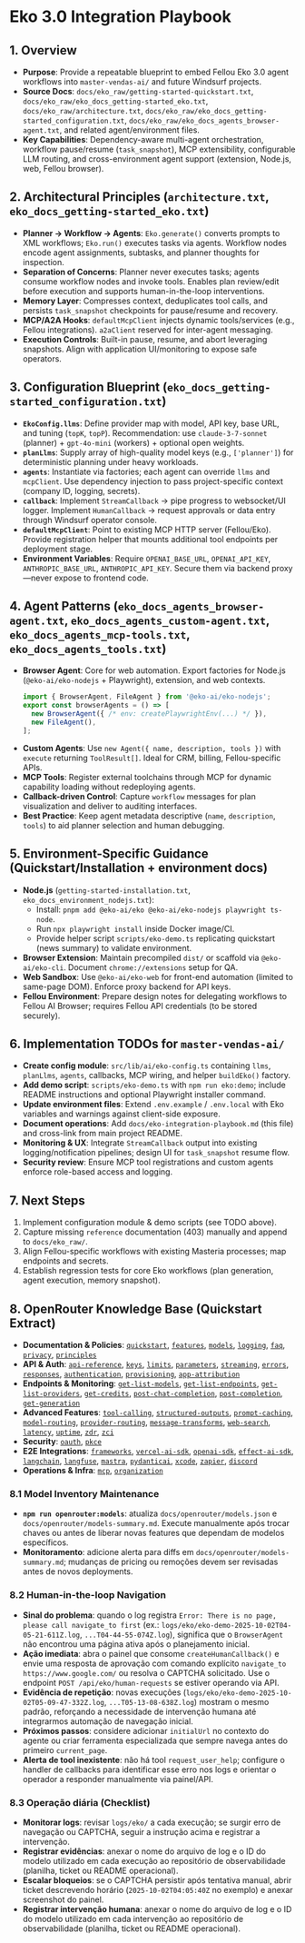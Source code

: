 # Eko 3.0 Integration Playbook

## 1. Overview
- **Purpose**: Provide a repeatable blueprint to embed Fellou Eko 3.0 agent workflows into `master-vendas-ai/` and future Windsurf projects.
- **Source Docs**: `docs/eko_raw/getting-started-quickstart.txt`, `docs/eko_raw/eko_docs_getting-started_eko.txt`, `docs/eko_raw/architecture.txt`, `docs/eko_raw/eko_docs_getting-started_configuration.txt`, `docs/eko_raw/eko_docs_agents_browser-agent.txt`, and related agent/environment files.
- **Key Capabilities**: Dependency-aware multi-agent orchestration, workflow pause/resume (`task_snapshot`), MCP extensibility, configurable LLM routing, and cross-environment agent support (extension, Node.js, web, Fellou browser).

## 2. Architectural Principles (`architecture.txt`, `eko_docs_getting-started_eko.txt`)
- **Planner → Workflow → Agents**: `Eko.generate()` converts prompts to XML workflows; `Eko.run()` executes tasks via agents. Workflow nodes encode agent assignments, subtasks, and planner thoughts for inspection.
- **Separation of Concerns**: Planner never executes tasks; agents consume workflow nodes and invoke tools. Enables plan review/edit before execution and supports human-in-the-loop interventions.
- **Memory Layer**: Compresses context, deduplicates tool calls, and persists `task_snapshot` checkpoints for pause/resume and recovery.
- **MCP/A2A Hooks**: `defaultMcpClient` injects dynamic tools/services (e.g., Fellou integrations). `a2aClient` reserved for inter-agent messaging.
- **Execution Controls**: Built-in pause, resume, and abort leveraging snapshots. Align with application UI/monitoring to expose safe operators.

## 3. Configuration Blueprint (`eko_docs_getting-started_configuration.txt`)
- **`EkoConfig.llms`**: Define provider map with model, API key, base URL, and tuning (`topK`, `topP`). Recommendation: use `claude-3-7-sonnet` (planner) + `gpt-4o-mini` (workers) + optional open weights.
- **`planLlms`**: Supply array of high-quality model keys (e.g., `['planner']`) for deterministic planning under heavy workloads.
- **`agents`**: Instantiate via factories; each agent can override `llms` and `mcpClient`. Use dependency injection to pass project-specific context (company ID, logging, secrets).
- **`callback`**: Implement `StreamCallback` → pipe progress to websocket/UI logger. Implement `HumanCallback` → request approvals or data entry through Windsurf operator console.
- **`defaultMcpClient`**: Point to existing MCP HTTP server (Fellou/Eko). Provide registration helper that mounts additional tool endpoints per deployment stage.
- **Environment Variables**: Require `OPENAI_BASE_URL`, `OPENAI_API_KEY`, `ANTHROPIC_BASE_URL`, `ANTHROPIC_API_KEY`. Secure them via backend proxy—never expose to frontend code.

## 4. Agent Patterns (`eko_docs_agents_browser-agent.txt`, `eko_docs_agents_custom-agent.txt`, `eko_docs_agents_mcp-tools.txt`, `eko_docs_agents_tools.txt`)
- **Browser Agent**: Core for web automation. Export factories for Node.js (`@eko-ai/eko-nodejs` + Playwright), extension, and web contexts.
  ```ts
  import { BrowserAgent, FileAgent } from '@eko-ai/eko-nodejs';
  export const browserAgents = () => [
    new BrowserAgent({ /* env: createPlaywrightEnv(...) */ }),
    new FileAgent(),
  ];
  ```
- **Custom Agents**: Use `new Agent({ name, description, tools })` with `execute` returning `ToolResult[]`. Ideal for CRM, billing, Fellou-specific APIs.
- **MCP Tools**: Register external toolchains through MCP for dynamic capability loading without redeploying agents.
- **Callback-driven Control**: Capture `workflow` messages for plan visualization and deliver to auditing interfaces.
- **Best Practice**: Keep agent metadata descriptive (`name`, `description`, `tools`) to aid planner selection and human debugging.

## 5. Environment-Specific Guidance (Quickstart/Installation + environment docs)
- **Node.js** (`getting-started-installation.txt`, `eko_docs_environment_nodejs.txt`):
  - Install: `pnpm add @eko-ai/eko @eko-ai/eko-nodejs playwright ts-node`.
  - Run `npx playwright install` inside Docker image/CI.
  - Provide helper script `scripts/eko-demo.ts` replicating quickstart (news summary) to validate environment.
- **Browser Extension**: Maintain precompiled `dist/` or scaffold via `@eko-ai/eko-cli`. Document `chrome://extensions` setup for QA.
- **Web Sandbox**: Use `@eko-ai/eko-web` for front-end automation (limited to same-page DOM). Enforce proxy backend for API keys.
- **Fellou Environment**: Prepare design notes for delegating workflows to Fellou AI Browser; requires Fellou API credentials (to be stored securely).

## 6. Implementation TODOs for `master-vendas-ai/`
- **Create config module**: `src/lib/ai/eko-config.ts` containing `llms`, `planLlms`, `agents`, callbacks, MCP wiring, and helper `buildEko()` factory.
- **Add demo script**: `scripts/eko-demo.ts` with `npm run eko:demo`; include README instructions and optional Playwright installer command.
- **Update environment files**: Extend `.env.example` / `.env.local` with Eko variables and warnings against client-side exposure.
- **Document operations**: Add `docs/eko-integration-playbook.md` (this file) and cross-link from main project README.
- **Monitoring & UX**: Integrate `StreamCallback` output into existing logging/notification pipelines; design UI for `task_snapshot` resume flow.
- **Security review**: Ensure MCP tool registrations and custom agents enforce role-based access and logging.

## 7. Next Steps
1. Implement configuration module & demo scripts (see TODO above).
2. Capture missing `reference` documentation (403) manually and append to `docs/eko_raw/`.
3. Align Fellou-specific workflows with existing Masteria processes; map endpoints and secrets.
4. Establish regression tests for core Eko workflows (plan generation, agent execution, memory snapshot).

## 8. OpenRouter Knowledge Base (Quickstart Extract)
- **Documentation & Policies**: [`quickstart`](https://openrouter.ai/docs/quickstart), [`features`](https://openrouter.ai/docs/features), [`models`](https://openrouter.ai/docs/models), [`logging`](https://openrouter.ai/docs/logging), [`faq`](https://openrouter.ai/docs/faq), [`privacy`](https://openrouter.ai/docs/privacy), [`principles`](https://openrouter.ai/docs/principles)
- **API & Auth**: [`api-reference`](https://openrouter.ai/docs/api-reference), [`keys`](https://openrouter.ai/docs/keys), [`limits`](https://openrouter.ai/docs/limits), [`parameters`](https://openrouter.ai/docs/parameters), [`streaming`](https://openrouter.ai/docs/streaming), [`errors`](https://openrouter.ai/docs/errors), [`responses`](https://openrouter.ai/docs/responses), [`authentication`](https://openrouter.ai/docs/authentication), [`provisioning`](https://openrouter.ai/docs/provisioning), [`app-attribution`](https://openrouter.ai/docs/app-attribution)
- **Endpoints & Monitoring**: [`get-list-models`](https://openrouter.ai/docs/get-list-models), [`get-list-endpoints`](https://openrouter.ai/docs/get-list-endpoints), [`get-list-providers`](https://openrouter.ai/docs/get-list-providers), [`get-credits`](https://openrouter.ai/docs/get-credits), [`post-chat-completion`](https://openrouter.ai/docs/post-chat-completion), [`post-completion`](https://openrouter.ai/docs/post-completion), [`get-generation`](https://openrouter.ai/docs/get-generation)
- **Advanced Features**: [`tool-calling`](https://openrouter.ai/docs/tool-calling), [`structured-outputs`](https://openrouter.ai/docs/structured-outputs), [`prompt-caching`](https://openrouter.ai/docs/prompt-caching), [`model-routing`](https://openrouter.ai/docs/model-routing), [`provider-routing`](https://openrouter.ai/docs/provider-routing), [`message-transforms`](https://openrouter.ai/docs/message-transforms), [`web-search`](https://openrouter.ai/docs/web-search), [`latency`](https://openrouter.ai/docs/latency), [`uptime`](https://openrouter.ai/docs/uptime), [`zdr`](https://openrouter.ai/docs/zdr), [`zci`](https://openrouter.ai/docs/zci)
- **Security**: [`oauth`](https://openrouter.ai/docs/oauth), [`pkce`](https://openrouter.ai/docs/pkce)
- **E2E Integrations**: [`frameworks`](https://openrouter.ai/docs/frameworks), [`vercel-ai-sdk`](https://openrouter.ai/docs/vercel-ai-sdk), [`openai-sdk`](https://openrouter.ai/docs/openai-sdk), [`effect-ai-sdk`](https://openrouter.ai/docs/effect-ai-sdk), [`langchain`](https://openrouter.ai/docs/langchain), [`langfuse`](https://openrouter.ai/docs/langfuse), [`mastra`](https://openrouter.ai/docs/mastra), [`pydanticai`](https://openrouter.ai/docs/pydanticai), [`xcode`](https://openrouter.ai/docs/xcode), [`zapier`](https://openrouter.ai/docs/zapier), [`discord`](https://openrouter.ai/docs/discord)
- **Operations & Infra**: [`mcp`](https://openrouter.ai/docs/mcp), [`organization`](https://openrouter.ai/docs/organization)

### 8.1 Model Inventory Maintenance
- **`npm run openrouter:models`**: atualiza `docs/openrouter/models.json` e `docs/openrouter/models-summary.md`. Execute manualmente após trocar chaves ou antes de liberar novas features que dependam de modelos específicos.
- **Monitoramento**: adicione alerta para diffs em `docs/openrouter/models-summary.md`; mudanças de pricing ou remoções devem ser revisadas antes de novos deployments.

### 8.2 Human-in-the-loop Navigation
- **Sinal do problema**: quando o log registra `Error: There is no page, please call navigate_to first` (ex.: `logs/eko/eko-demo-2025-10-02T04-05-21-611Z.log`, `...T04-44-55-074Z.log`), significa que o `BrowserAgent` não encontrou uma página ativa após o planejamento inicial.
- **Ação imediata**: abra o painel que consome `createHumanCallback()` e envie uma resposta de aprovação com comando explícito `navigate_to https://www.google.com/` ou resolva o CAPTCHA solicitado. Use o endpoint `POST /api/eko/human-requests` se estiver operando via API.
- **Evidência de repetição**: novas execuções (`logs/eko/eko-demo-2025-10-02T05-09-47-332Z.log`, `...T05-13-08-638Z.log`) mostram o mesmo padrão, reforçando a necessidade de intervenção humana até integrarmos automação de navegação inicial.
- **Próximos passos**: considere adicionar `initialUrl` no contexto do agente ou criar ferramenta especializada que sempre navega antes do primeiro `current_page`.
- **Alerta de tool inexistente**: não há tool `request_user_help`; configure o handler de callbacks para identificar esse erro nos logs e orientar o operador a responder manualmente via painel/API.

### 8.3 Operação diária (Checklist)
- **Monitorar logs**: revisar `logs/eko/` a cada execução; se surgir erro de navegação ou CAPTCHA, seguir a instrução acima e registrar a intervenção.
- **Registrar evidências**: anexar o nome do arquivo de log e o ID do modelo utilizado em cada execução ao repositório de observabilidade (planilha, ticket ou README operacional).
- **Escalar bloqueios**: se o CAPTCHA persistir após tentativa manual, abrir ticket descrevendo horário (`2025-10-02T04:05:40Z` no exemplo) e anexar screenshot do painel.
- **Registrar intervenção humana**: anexar o nome do arquivo de log e o ID do modelo utilizado em cada intervenção ao repositório de observabilidade (planilha, ticket ou README operacional).
